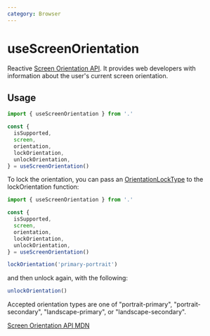 ```yaml
---
category: Browser
---
```


# useScreenOrientation

Reactive [Screen Orientation API](https://developer.mozilla.org/en-US/docs/Web/API/Screen_Orientation_API). It provides web developers with information about the user's current screen orientation.

## Usage

```ts
import { useScreenOrientation } from '.'

const {
  isSupported,
  screen,
  orientation,
  lockOrientation,
  unlockOrientation,
} = useScreenOrientation()
```

To lock the orientation, you can pass an [OrientationLockType](https://developer.mozilla.org/en-US/docs/Web/API/ScreenOrientation/type) to the lockOrientation function:

```ts
import { useScreenOrientation } from '.'

const {
  isSupported,
  screen,
  orientation,
  lockOrientation,
  unlockOrientation,
} = useScreenOrientation()

lockOrientation('primary-portrait')
```

and then unlock again, with the following:

```ts
unlockOrientation()
```

Accepted orientation types are one of "portrait-primary", "portrait-secondary", "landscape-primary", or "landscape-secondary".

[Screen Orientation API MDN](https://developer.mozilla.org/en-US/docs/Web/API/Screen_Orientation_API)
